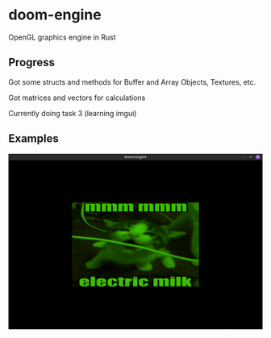 # doom-engine

OpenGL graphics engine in Rust

## Progress

Got some structs and methods for Buffer and Array Objects, Textures, etc.

Got matrices and vectors for calculations

Currently doing task 3 (learning imgui)

## Examples

![milk](examples/Milk.png)
